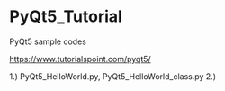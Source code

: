 # PyQt5_Tutorial
PyQt5 sample codes

https://www.tutorialspoint.com/pyqt5/

1.) PyQt5_HelloWorld.py, PyQt5_HelloWorld_class.py
2.) 
